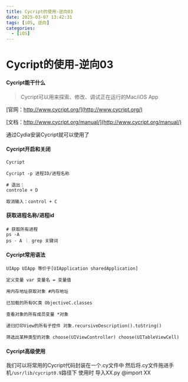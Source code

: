 ```yaml
---
title: Cycript的使用-逆向03
date: 2025-03-07 13:42:31
tags: [iOS, 逆向]
categories: 
  - [iOS]
---
```


# Cycript的使用-逆向03

#### Cycript能干什么

> Cycript可以用来探索、修改、调试正在运行的Mac/iOS App

[官网：http://www.cycript.org/](http://www.cycript.org/)

[文档：http://www.cycript.org/manual/](http://www.cycript.org/manual/)

通过Cydia安装Cycript就可以使用了

#### Cycript开启和关闭

```
Cycript

Cycript -p 进程ID/进程名称

# 退出：
controle + D

取消输入：control + C
```

#### 获取进程名称/进程id

```
# 获取所有进程
ps -A
ps - A ｜ grep 关键词
```

#### Cycript常用语法

```
UIApp UIApp 等价于[UIApplication sharedApplication]

定义变量 var 变量名 = 变量值

用内存地址获取对象 #内存地址

已加载的所有OC类 ObjectiveC.classes

查看对象的所有成员变量 *对象

递归打印View的所有子控件 对象.recursiveDescription().toString()

筛选出某种类型的对象 choose(UIViewController) choose(UITableViewCell)
```

#### Cycript高级使用

我们可以将常用的Cycript代码封装在一个.cy文件中
然后将.cy文件拖进手机`/usr/lib/cycript0.9`路径下
使用时 导入XX.py @import XX
